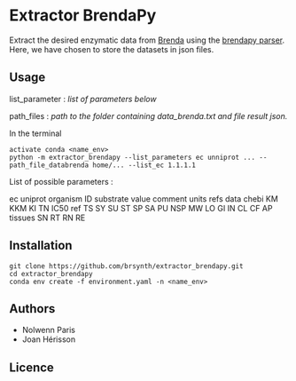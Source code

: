 Extractor BrendaPy
==================

Extract the desired enzymatic data from [Brenda](https://www.brenda-enzymes.org/) 
using the [brendapy parser](https://github.com/matthiaskoenig/brendapy).
Here, we have chosen to store the datasets in json files.


Usage
-----


list_parameter : _list_ _of_ _parameters_ _below_

path_files : _path_ _to_ _the_ _folder_ _containing_ _data_brenda.txt_ _and_
_file_ _result_ _json._

In the terminal

```
activate conda <name_env>
python -m extractor_brendapy --list_parameters ec unniprot ... --path_file_databrenda home/... --list_ec 1.1.1.1
```

List of possible parameters :

ec
uniprot
organism
ID
substrate
value
comment
units
refs
data
chebi
KM
KKM
KI
TN
IC50
ref
TS
SY
SU
ST
SP
SA
PU
NSP
MW
LO
GI
IN
CL
CF
AP
tissues
SN
RT
RN
RE

Installation
------------

```
git clone https://github.com/brsynth/extractor_brendapy.git
cd extractor_brendapy
conda env create -f environment.yaml -n <name_env>
```

Authors
-------
* Nolwenn Paris
* Joan Hérisson

Licence
-------